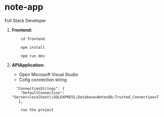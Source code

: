 # note-app
Full Stack Developer

1. **Frontend:**

    ```
        cd frontend
    ```
    
    ```
        npm install
    ```

    ```
        npm run dev
    ```

2. **APIApplication:**
    - Open Microsoft Visual  Studio 
    - Cofig connection string
    ```
      "ConnectionStrings": {
        "DefaultConnection": "Server=localhost\\SQLEXPRESS;Database=NotesDb;Trusted_Connection=True;TrustServerCertificate=true"
       },
    ```

    ```
        run the project 
    ```
